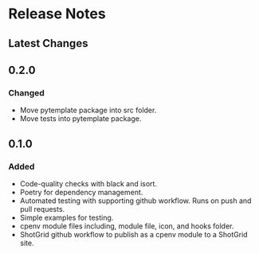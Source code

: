 # Release Notes

## Latest Changes

## 0.2.0
### Changed
- Move pytemplate package into src folder.
- Move tests into pytemplate package.

## 0.1.0
### Added
- Code-quality checks with black and isort.
- Poetry for dependency management.
- Automated testing with supporting github workflow. Runs on push and pull requests.
- Simple examples for testing.
- cpenv module files including, module file, icon, and hooks folder.
- ShotGrid github workflow to publish as a cpenv module to a ShotGrid site.
